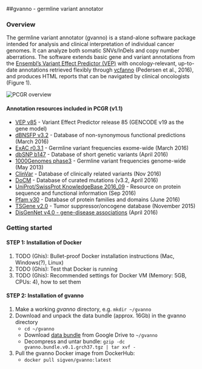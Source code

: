 ##gvanno - germline variant annotator

### Overview

The germline variant annotator (gvanno) is a stand-alone software package intended for analysis and clinical interpretation of individual cancer genomes. It can analyze both somatic SNVs/InDels and copy number aberrations. The software extends basic gene and variant annotations from the [Ensembl’s Variant Effect Predictor (VEP)](http://www.ensembl.org/info/docs/tools/vep/index.html) with oncology-relevant, up-to-date annotations retrieved flexibly through [vcfanno](https://github.com/brentp/vcfanno) (Pedersen et al., 2016), and produces HTML reports that can be navigated by clinical oncologists (Figure 1).

![PCGR overview](PCGR_workflow.png)

#### Annotation resources included in PCGR (v1.1)

* [VEP v85](http://www.ensembl.org/info/docs/tools/vep/index.html) - Variant Effect Predictor release 85 (GENCODE v19 as the gene model)
* [dBNSFP v3.2](https://sites.google.com/site/jpopgen/dbNSFP) - Database of non-synonymous functional predictions (March 2016)
* [ExAC r0.3.1](http://exac.broadinstitute.org/) - Germline variant frequencies exome-wide (March 2016)
* [dbSNP b147](http://www.ncbi.nlm.nih.gov/SNP/) - Database of short genetic variants (April 2016)
* [1000Genomes phase3](ftp://ftp.1000genomes.ebi.ac.uk/vol1/ftp/release/20130502/) - Germline variant frequencies genome-wide (May 2013)
* [ClinVar](http://www.ncbi.nlm.nih.gov/clinvar/) - Database of clinically related variants (Nov 2016)
* [DoCM](http://docm.genome.wustl.edu) - Database of curated mutations (v3.2, April 2016)
* [UniProt/SwissProt KnowledgeBase 2016_09](http://www.uniprot.org) - Resource on protein sequence and functional information (Sep 2016)
* [Pfam v30](http://pfam.xfam.org) - Database of protein families and domains (June 2016)
* [TSGene v2.0](http://bioinfo.mc.vanderbilt.edu/TSGene/) - Tumor suppressor/oncogene database (November 2015)
* [DisGenNet v4.0 - gene-disease associations](http://www.disgenet.org) (April 2016)

### Getting started

#### STEP 1: Installation of Docker

1. TODO (Ghis): Bullet-proof Docker installation instructions (Mac, Windows(?), Linux)
2. TODO (Ghis): Test that Docker is running
2. TODO (Ghis): Recommended settings for Docker VM (Memory: 5GB, CPUs: 4), how to set them

#### STEP 2: Installation of gvanno

1. Make a working _gvanno_ directory, e.g. `mkdir ~/gvanno` 
2. Download and unpack the data bundle (approx. 16Gb) in the gvanno directory
   * `cd ~/gvanno`
   *  Download [data bundle](https://drive.google.com/open?id=0B8aYD2TJ472mUFVXcmo1ZXY0OWM) from Google Drive to `~/gvanno`
   * Decompress and untar bundle: `gzip -dc gvanno.bundle.v0.1.grch37.tgz | tar xvf -`
2. Pull the gvanno Docker image from DockerHub: 
   * `docker pull sigven/gvanno:latest`

